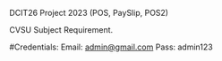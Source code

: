 DCIT26 Project 2023 (POS, PaySlip, POS2)

CVSU Subject Requirement.

#Credentials:
Email: admin@gmail.com
Pass: admin123
